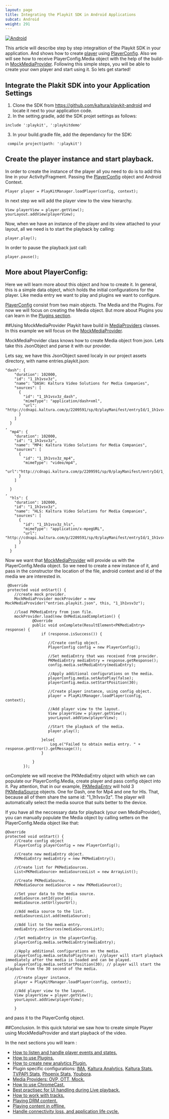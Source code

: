 ```yaml
---
layout: page
title: Integrating the Playkit SDK in Android Applications
subcat: Android
weight: 291
---
```


[![Android](https://img.shields.io/badge/Android-Supported-green.svg)](https://github.com/kaltura/playkit-android)

This article will describe step by step integraition of the Playkit SDK in your application. And shows how to create [player](https://github.com/kaltura/playkit-android/blob/develop/playkit/src/main/java/com/kaltura/playkit/Player.java) using [PlayerConfig](https://github.com/kaltura/playkit-android/blob/develop/playkit/src/main/java/com/kaltura/playkit/PlayerConfig.java). Also we will see how to receive PlayerConfig.Media object with the help of the build-in [MockMediaProvider](https://github.com/kaltura/playkit-android/blob/develop/playkit/src/main/java/com/kaltura/playkit/backend/mock/MockMediaProvider.java).
Following this simple steps, you will be able to create your own player and start using it. So lets get started!

## Integrate the Plakit SDK into your Application Settings 

1. Clone the SDK  from https://github.com/kaltura/playkit-android and locate it next to your application code. 
2. In the setting.gradle, add the SDK projet settings as follows:
```
include ':playkit', ':playkitdemo'
```
3. In your build.gradle file, add the dependancy for the SDK:

```
 compile project(path: ':playkit')
```

## Create the player instance and start playback.
In order to create the instance of the player all you need to do is to add this line in your Activity/Fragment. Passing the [PlayerConfig](https://github.com/kaltura/playkit-android/blob/develop/playkit/src/main/java/com/kaltura/playkit/PlayerConfig.java) object and Android Context.

```
Player player = PlayKitManager.loadPlayer(config, context);

```

In next step we will add the player view to the view hierarchy.

```
View playerView = player.getView();
yourLayout.addView(playerView);
```

Now, when we have an instance of the player and its view attached to your layout, all we need is to start the playback by calling:

```
player.play();
```
In order to pause the playback just call:

```
player.pause();
```

## More about PlayerConfig:
Here we will learn more about this object and how to create it. In general, this is a simple data object, which holds the initial configurations for the player. Like media entry we want to play and plugins we want to configure. 

[PlayerConfig](https://github.com/kaltura/playkit-android/blob/develop/playkit/src/main/java/com/kaltura/playkit/PlayerConfig.java) consist from two main objects. The Media and the Plugins. For now we will focus on creating the Media object. But more about Plugins you can learn in the [Plugins section](https://github.com/kaltura/DeveloperPortalDocs/blob/playkit/documentation/PlayKit/Plugins-Android.md).

##Using MockMediaProvider
Playkit have build in [MediaProviders](https://github.com/kaltura/DeveloperPortalDocs/blob/playkit/documentation/PlayKit/Android/MediaProviders-Android.md) classes. In this example we will focus on the [MockMediaProvider](https://github.com/kaltura/playkit-android/blob/develop/playkit/src/main/java/com/kaltura/playkit/backend/mock/MockMediaProvider.java). 


MockMediaProvider class knows how to create Media object from json. Lets take this JsonObject and parse it with our provider.

Lets say, we have this JsonObject saved localy in our project assets directory, with name entries.playkit.json:

```
"dash": {
    "duration": 102000,
    "id": "1_1h1vsv3z",
    "name": "DASH: Kaltura Video Solutions for Media Companies",
    "sources": [
      {
        "id": "1_1h1vsv3z_dash",
        "mimeType": "application/dash+xml",
        "url": "http://cdnapi.kaltura.com/p/2209591/sp/0/playManifest/entryId/1_1h1vsv3z/format/mpegdash/protocol/http/a.mpd"
      }
    ]
  }
,
  "mp4": {
    "duration": 102000,
    "id": "1_1h1vsv3z",
    "name": "MP4: Kaltura Video Solutions for Media Companies",
    "sources": [
      {
        "id": "1_1h1vsv3z_mp4",
        "mimeType": "video/mp4",
        "url":"http://cdnapi.kaltura.com/p/2209591/sp/0/playManifest/entryId/1_1h1vsv3z/format/url/protocol/http/a.mp4"
      }
    ]

  }
,
  "hls": {
    "duration": 102000,
    "id": "1_1h1vsv3z",
    "name": "HLS: Kaltura Video Solutions for Media Companies",
    "sources": [
      {
        "id": "1_1h1vsv3z_hls",
        "mimeType": "application/x-mpegURL",
        "url": "http://cdnapi.kaltura.com/p/2209591/sp/0/playManifest/entryId/1_1h1vsv3z/format/applehttp/protocol/http/a.m3u8"
      }
    ]
  }
``` 
Now we want that [MockMediaProvider](https://github.com/kaltura/playkit-android/blob/develop/playkit/src/main/java/com/kaltura/playkit/backend/mock/MockMediaProvider.java) will provide us with the PlayerConfig.Media object. So we need to create a new instance of it, and pass in the constructor the location of the file, android context and id of the media we are interested in.

```
 @Override
 protected void onStart() {
    //create mock provider. 
	MockMediaProvider mockProvider = new MockMediaProvider("entries.playkit.json", this, "1_1h1vsv3z");
	
	//load PKMediaEntry from json file.
	mockProvider.load(new OnMediaLoadCompletion() {
            @Override
            public void onComplete(ResultElement<PKMediaEntry> response) {
                if (response.isSuccess()) {
                   
                   //Create config object.
                   PlayerConfig config = new PlayerConfig();
                   
                   //Set mediaEntry that was received from provider.
                   PKMediaEntry mediaEntry = response.getResponse();
                   config.media.setMediaEntry(mediaEntry);
                   
                   //Apply additional configurations on the media.
                   playerConfig.media.setAutoPlay(false);
                   playerConfig.media.setStartPosition(30);
                   
                   //Create player instance, using config object.
                   player = PlayKitManager.loadPlayer(config, context);
                   
                   //Add player view to the layout.
                   View playerView = player.getView();
                   yourLayout.addView(playerView);
                   
                   //Start the playback of the media.
                   player.play();
                   
                }else{
               		Log.e("Failed to obtain media entry. " + response.getError().getMessage());
                }
               
            }
        });
```

onComplete we will receive the PKMediaEntry object with which we can populate our PlayerConfig.Media, create player and pass config object into it.  Pay attention, that in our example, [PKMediaEntry](https://github.com/kaltura/playkit-android/blob/develop/playkit/src/main/java/com/kaltura/playkit/PKMediaEntry.java) will hold 3 [PKMediaSource](https://github.com/kaltura/playkit-android/blob/develop/playkit/src/main/java/com/kaltura/playkit/PKMediaSource.java) objects. One for Dash, one for Mp4 and one for Hls. That, because all of them share the same id: "1_1h1vsv3z". The player will automatically select the media source that suits better to the device.


If you have all the neccessary data for playback (your own MediaProvider), you can manually populate the Media object by calling setters on the PlayerConfig.Media object like that:

```
@Override
protected void onStart() {
	//Create config object
	PlayerConfig playerConfig = new PlayerConfig();
	
	//Create new mediaEntry object.
	PKMediaEntry mediaEntry = new PKMediaEntry();
	
	//Create list for PKMediaSources.
	List<PKMediaSource> mediaSourcesList = new ArrayList();
	
	//Create PKMediaSource.
	PKMediaSource mediaSource = new PKMediaSource();
	
	//Set your data to the media source.
	mediaSource.setId(yourId);
	mediaSource.setUrl(yourUrl);
	
	//Add media source to the list.
	mediaSourcesList.add(mediaSource);
	
	//Add list to the media entry.
	mediaEntry.setSources(mediaSourcesList);
	
	//Set mediaEntry in the playerConfig.
	playerConfig.media.setMediaEntry(mediaEntry); 
	
	//Apply additional configurations on the media.
	playerConfig.media.setAutoPlay(true); //player will start playback immediately after the media is loaded and can be played.
	playerConfig.media.setStartPosition(30); // player will start the playback from the 30 second of the media.
	
	//Create player instance.
    player = PlayKitManager.loadPlayer(config, context);
                   
   	//Add player view to the layout.
   	View playerView = player.getView();
   	yourLayout.addView(playerView);

	}
```

and pass it to the PlayerConfig object.



##Conclusion.
In this quick tutorial we saw how to create simple Player using MockMediaProvider and start playback of the video.

In the next sections you will learn :

- [How to listen and handle player events and states.](https://github.com/kaltura/DeveloperPortalDocs/blob/playkit/documentation/PlayKit/Android/PlayerStatesAndEvents-Android.md)
- [How to use Plugins.](https://github.com/kaltura/DeveloperPortalDocs/blob/playkit/documentation/PlayKit/Android/HowToUsePlugins-Android.md)
- [How to create new analytics Plugin.](https://github.com/kaltura/DeveloperPortalDocs/blob/playkit/documentation/PlayKit/Android/Create-new-analytics-plugin-Android.md)
- Plugin specific configurations: [IMA](https://github.com/kaltura/DeveloperPortalDocs/blob/playkit/documentation/PlayKit/Android/IMAPlugin-Android.md),  [Kaltura Analytics](https://github.com/kaltura/DeveloperPortalDocs/blob/playkit/documentation/PlayKit/Android/KalturaAnalyticsPlugin-Android.md), [Kaltura Stats](https://github.com/kaltura/DeveloperPortalDocs/blob/playkit/documentation/PlayKit/Android/KalturaStatsPlugin-Android.md), [TVPAPI Stats](https://github.com/kaltura/DeveloperPortalDocs/blob/playkit/documentation/PlayKit/Android/TVPAPIStatsPlugin-Android.md), [Phoenix Stats](https://github.com/kaltura/DeveloperPortalDocs/blob/playkit/documentation/PlayKit/Android/PhoenixStatsPlugin-Android.md), [Youbora](https://github.com/kaltura/DeveloperPortalDocs/blob/playkit/documentation/PlayKit/Android/Youbora-Android.md).
- [Media Providers: OVP, OTT, Mock.](https://github.com/kaltura/DeveloperPortalDocs/blob/playkit/documentation/PlayKit/Android/MediaProviders-Android.md)
- [How to use ChromeCast.](https://github.com/kaltura/DeveloperPortalDocs/blob/playkit/documentation/PlayKit/Android/Chromecast-Android.md)
- [Best practisec for UI handling during Live playback.](https://github.com/kaltura/DeveloperPortalDocs/blob/playkit/documentation/PlayKit/Android/LivePlayback-Android.md)
- [How to work with tracks.](https://github.com/kaltura/DeveloperPortalDocs/blob/playkit/documentation/PlayKit/Android/TrackSelections-Android.md)
- [Playing DRM content.](https://github.com/kaltura/DeveloperPortalDocs/blob/playkit/documentation/PlayKit/Android/DRM-Android.md)
- [Playing content in offline.](https://github.com/kaltura/DeveloperPortalDocs/blob/playkit/documentation/PlayKit/Android/Offline-Android.md)
- [Handle connectivity loss, and application life cycle.](https://github.com/kaltura/DeveloperPortalDocs/blob/playkit/documentation/PlayKit/Android/ConnectivityAndLifecycle-Android.md)



